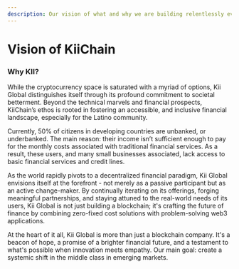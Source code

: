 ```yaml
---
description: Our vision of what and why we are building relentlessly everyday.
---
```


# Vision of KiiChain

### Why KII?

While the cryptocurrency space is saturated with a myriad of options, Kii Global distinguishes itself through its profound commitment to societal betterment. Beyond the technical marvels and financial prospects, KiiChain’s ethos is rooted in fostering an accessible, and inclusive financial landscape, especially for the Latino community.&#x20;

Currently, 50% of citizens in developing countries are unbanked, or underbanked. The main reason: their income isn’t sufficient enough to pay for the monthly costs associated with traditional financial services. As a result, these users, and many small businesses associated, lack access to basic financial services and credit lines.&#x20;

As the world rapidly pivots to a decentralized financial paradigm, Kii Global envisions itself at the forefront - not merely as a passive participant but as an active change-maker. By continually iterating on its offerings, forging meaningful partnerships, and staying attuned to the real-world needs of its users, Kii Global is not just building a blockchain; it's crafting the future of finance by combining zero-fixed cost solutions with problem-solving web3 applications.&#x20;

At the heart of it all, Kii Global is more than just a blockchain company. It's a beacon of hope, a promise of a brighter financial future, and a testament to what's possible when innovation meets empathy. Our main goal: create a systemic shift in the middle class in emerging markets.&#x20;
